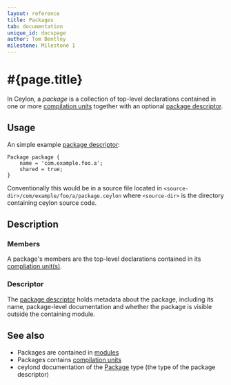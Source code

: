 ```yaml
---
layout: reference
title: Packages
tab: documentation
unique_id: docspage
author: Tom Bentley
milestone: Milestone 1
---
```


# #{page.title}

In Ceylon, a *package* is a collection of top-level declarations
contained in one or more 
[compilation units](../compilation-unit) together with an 
optional [package descriptor](#descriptor).

## Usage 

An simple example [package descriptor](#descriptor):

<!-- no-check -->
    Package package {
        name = 'com.example.foo.a';
        shared = true;
    }
    
Conventionally this would be in a source file located in
`<source-dir>/com/example/foo/a/package.ceylon` where `<source-dir>` is the
directory containing ceylon source code.

## Description

### Members

A package's members are the top-level declarations contained in its 
[compliation unit(s)](../compilation-unit).

### Descriptor

The 
[package descriptor](\#{site.urls.apidoc_current}/ceylon/language/descriptor/class_Package.html) 
holds metadata about the package, including its name, 
package-level documentation and whether the package is visible outside the 
containing module.

## See also

* Packages are contained in [modules](../module)
* Packages contains [compilation units](../compilation-unit)
* ceylond documentation of the 
  [Package](\#{site.urls.apidoc_current}/ceylon/language/descriptor/class_Package.html) 
  type (the type of the package descriptor)

